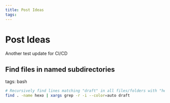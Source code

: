 ```yaml
---
title: Post Ideas
tags:
---
```


# Post Ideas

Another test update for CI/CD

## Find files in named subdirectories

tags: bash

```bash
# Recursively find lines matching "draft" in all files/folders with "hexo" in the name
find . -name hexo | xargs grep -r -i --color=auto draft
```